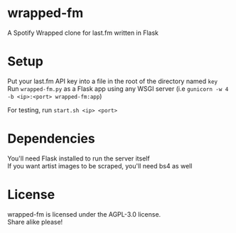# wrapped-fm
A Spotify Wrapped clone for last.fm written in Flask

# Setup
Put your last.fm API key into a file in the root of the directory named `key`  
Run `wrapped-fm.py` as a Flask app using any WSGI server (i.e `gunicorn -w 4 -b <ip>:<port> wrapped-fm:app`)  

For testing, run `start.sh <ip> <port>`

# Dependencies
You'll need Flask installed to run the server itself  
If you want artist images to be scraped, you'll need bs4 as well  

# License
wrapped-fm is licensed under the AGPL-3.0 license.  
Share alike please!

